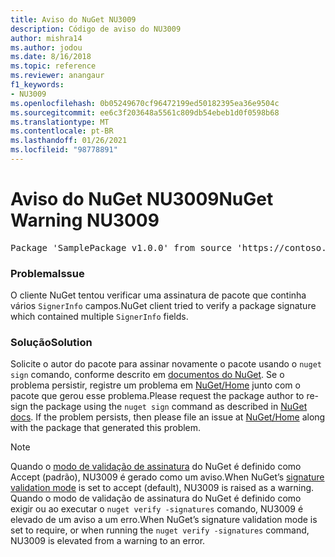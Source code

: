 ```yaml
---
title: Aviso do NuGet NU3009
description: Código de aviso do NU3009
author: mishra14
ms.author: jodou
ms.date: 8/16/2018
ms.topic: reference
ms.reviewer: anangaur
f1_keywords:
- NU3009
ms.openlocfilehash: 0b05249670cf96472199ed50182395ea36e9504c
ms.sourcegitcommit: ee6c3f203648a5561c809db54ebeb1d0f0598b68
ms.translationtype: MT
ms.contentlocale: pt-BR
ms.lasthandoff: 01/26/2021
ms.locfileid: "98778891"
---
```

# <a name="nuget-warning-nu3009"></a><span data-ttu-id="e87bf-103">Aviso do NuGet NU3009</span><span class="sxs-lookup"><span data-stu-id="e87bf-103">NuGet Warning NU3009</span></span>

<pre>Package 'SamplePackage v1.0.0' from source 'https://contoso.com/index.json': The package signature file does not contain exactly one primary signature.</pre>

### <a name="issue"></a><span data-ttu-id="e87bf-104">Problema</span><span class="sxs-lookup"><span data-stu-id="e87bf-104">Issue</span></span>

<span data-ttu-id="e87bf-105">O cliente NuGet tentou verificar uma assinatura de pacote que continha vários `SignerInfo` campos.</span><span class="sxs-lookup"><span data-stu-id="e87bf-105">NuGet client tried to verify a package signature which contained multiple `SignerInfo` fields.</span></span>


### <a name="solution"></a><span data-ttu-id="e87bf-106">Solução</span><span class="sxs-lookup"><span data-stu-id="e87bf-106">Solution</span></span>

<span data-ttu-id="e87bf-107">Solicite o autor do pacote para assinar novamente o pacote usando o `nuget sign` comando, conforme descrito em [documentos do NuGet](../../create-packages/sign-a-package.md). Se o problema persistir, registre um problema em [NuGet/Home](https://github.com/NuGet/Home/issues) junto com o pacote que gerou esse problema.</span><span class="sxs-lookup"><span data-stu-id="e87bf-107">Please request the package author to re-sign the package using the `nuget sign` command as described in [NuGet docs](../../create-packages/sign-a-package.md). If the problem persists, then please file an issue at [NuGet/Home](https://github.com/NuGet/Home/issues) along with the package that generated this problem.</span></span>


> [!Note]
> <span data-ttu-id="e87bf-108">Quando o [modo de validação de assinatura](../../consume-packages/installing-signed-packages.md#configure-package-signature-requirements) do NuGet é definido como Accept (padrão), NU3009 é gerado como um aviso.</span><span class="sxs-lookup"><span data-stu-id="e87bf-108">When NuGet’s [signature validation mode](../../consume-packages/installing-signed-packages.md#configure-package-signature-requirements) is set to accept (default), NU3009 is raised as a warning.</span></span> <span data-ttu-id="e87bf-109">Quando o modo de validação de assinatura do NuGet é definido como exigir ou ao executar o `nuget verify -signatures` comando, NU3009 é elevado de um aviso a um erro.</span><span class="sxs-lookup"><span data-stu-id="e87bf-109">When NuGet’s signature validation mode is set to require, or when running the `nuget verify -signatures` command, NU3009 is elevated from a warning to an error.</span></span> 
